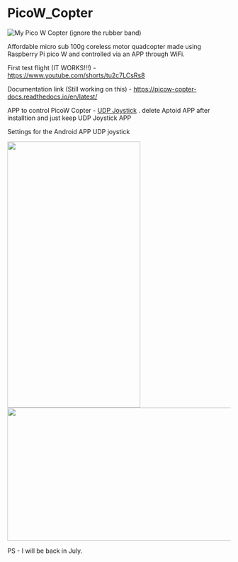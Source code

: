 # PicoW_Copter

![My Pico W Copter (ignore the rubber band)](./Images/PicoW_Copter.jpg)

Affordable micro sub 100g coreless motor quadcopter made using Raspberry Pi pico W and controlled via an APP through WiFi.


First test flight (IT WORKS!!!) - https://www.youtube.com/shorts/tu2c7LCsRs8

Documentation link (Still working on this) - https://picow-copter-docs.readthedocs.io/en/latest/

APP to control PicoW Copter - [UDP Joystick](https://udpjoystick.en.aptoide.com/app) 
. delete Aptoid APP after installtion and just keep UDP Joystick APP 

Settings for the Android APP UDP joystick

<img src="https://github.com/anish-natekar/PicoW_Copter/blob/main/Images/udpjoystick_values.jpg"  width="300" height="600" />

<img src="https://github.com/anish-natekar/PicoW_Copter/blob/main/Images/udpjoystick_settings.jpg"  width="600" height="300" />

PS - I will be back in July.
